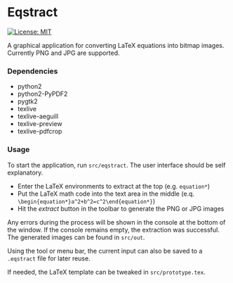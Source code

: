 Eqstract
========

[![License: MIT](https://img.shields.io/badge/License-MIT-yellow.svg)](https://opensource.org/licenses/MIT)

A graphical application for converting LaTeX equations into bitmap images. Currently
PNG and JPG are supported.

### Dependencies

* python2
* python2-PyPDF2
* pygtk2
* texlive
* texlive-aeguill
* texlive-preview
* texlive-pdfcrop

### Usage

To start the application, run `src/eqstract`. The user interface should be self explanatory.

* Enter the LaTeX environments to extract at the top (e.g. `equation*`)
* Put the LaTeX math code into the text area in the middle (e.q. `\begin{equation*}a^2+b^2=c^2\end{equation*}`)
* Hit the _extract_ button in the toolbar to generate the PNG or JPG images

Any errors during the process will be shown in the console at the bottom of the window. If
the console remains empty, the extraction was successful. The generated images can be found
in `src/out`.

Using the tool or menu bar, the current input can also be saved to a `.eqstract` file for
later reuse.

If needed, the LaTeX template can be tweaked in `src/prototype.tex`.
